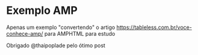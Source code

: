 # Exemplo AMP
Apenas um exemplo "convertendo" o artigo https://tableless.com.br/voce-conhece-amp/ para AMPHTML para estudo

Obrigado @thaipoplade pelo ótimo post